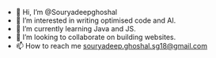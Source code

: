 - 👋 Hi, I’m @Souryadeepghoshal
- 👀 I’m interested in writing optimised code and AI.
- 🌱 I’m currently learning Java and JS.
- 💞️ I’m looking to collaborate on building websites.
- 📫 How to reach me souryadeep.ghoshal.sg18@gmail.com

<!---
Souryadeepghoshal/Souryadeepghoshal is a ✨ special ✨ repository because its `README.md` (this file) appears on your GitHub profile.
You can click the Preview link to take a look at your changes.
--->

